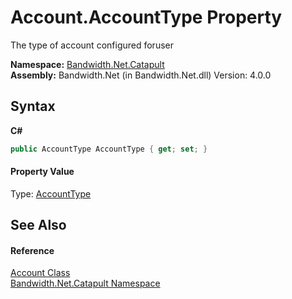 ﻿# Account.AccountType Property 
 

The type of account configured foruser

**Namespace:**&nbsp;<a href ="N_Bandwidth_Net_Catapult.md">Bandwidth.Net.Catapult</a><br />**Assembly:**&nbsp;Bandwidth.Net (in Bandwidth.Net.dll) Version: 4.0.0

## Syntax

**C#**<br />
``` C#
public AccountType AccountType { get; set; }
```


#### Property Value
Type: <a href ="T_Bandwidth_Net_Catapult_AccountType.md">AccountType</a>

## See Also


#### Reference
<a href ="T_Bandwidth_Net_Catapult_Account.md">Account Class</a><br /><a href ="N_Bandwidth_Net_Catapult.md">Bandwidth.Net.Catapult Namespace</a><br />